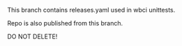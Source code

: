 This branch contains releases.yaml used in wbci unittests.

Repo is also published from this branch.

DO NOT DELETE!
